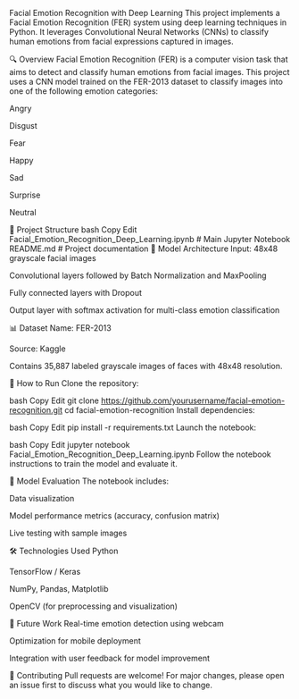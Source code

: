 Facial Emotion Recognition with Deep Learning
This project implements a Facial Emotion Recognition (FER) system using deep learning techniques in Python. It leverages Convolutional Neural Networks (CNNs) to classify human emotions from facial expressions captured in images.

🔍 Overview
Facial Emotion Recognition (FER) is a computer vision task that aims to detect and classify human emotions from facial images. This project uses a CNN model trained on the FER-2013 dataset to classify images into one of the following emotion categories:

Angry

Disgust

Fear

Happy

Sad

Surprise

Neutral

📁 Project Structure
bash
Copy
Edit
Facial_Emotion_Recognition_Deep_Learning.ipynb   # Main Jupyter Notebook
README.md                                        # Project documentation
🧠 Model Architecture
Input: 48x48 grayscale facial images

Convolutional layers followed by Batch Normalization and MaxPooling

Fully connected layers with Dropout

Output layer with softmax activation for multi-class emotion classification

📊 Dataset
Name: FER-2013

Source: Kaggle

Contains 35,887 labeled grayscale images of faces with 48x48 resolution.

🚀 How to Run
Clone the repository:

bash
Copy
Edit
git clone https://github.com/yourusername/facial-emotion-recognition.git
cd facial-emotion-recognition
Install dependencies:

bash
Copy
Edit
pip install -r requirements.txt
Launch the notebook:

bash
Copy
Edit
jupyter notebook Facial_Emotion_Recognition_Deep_Learning.ipynb
Follow the notebook instructions to train the model and evaluate it.

🧪 Model Evaluation
The notebook includes:

Data visualization

Model performance metrics (accuracy, confusion matrix)

Live testing with sample images

🛠 Technologies Used
Python

TensorFlow / Keras

NumPy, Pandas, Matplotlib

OpenCV (for preprocessing and visualization)

📌 Future Work
Real-time emotion detection using webcam

Optimization for mobile deployment

Integration with user feedback for model improvement

🤝 Contributing
Pull requests are welcome! For major changes, please open an issue first to discuss what you would like to change.
